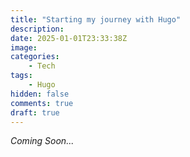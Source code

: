 ```yaml
---
title: "Starting my journey with Hugo"
description: 
date: 2025-01-01T23:33:38Z
image: 
categories:
    - Tech
tags:
    - Hugo
hidden: false
comments: true
draft: true
---
```


*Coming Soon...*
